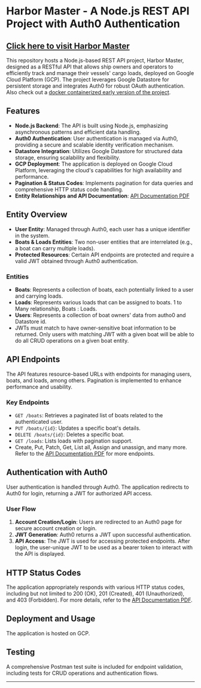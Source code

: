 # Harbor Master - A Node.js REST API Project with Auth0 Authentication
## [Click here to visit Harbor Master](https://a9-portfolio.wl.r.appspot.com/)
This repository hosts a Node.js-based REST API project, Harbor Master, designed as a RESTful API that allows ship owners and operators to efficiently track and manage their vessels' cargo loads, deployed on Google Cloud Platform (GCP). 
The project leverages Google Datastore for persistent storage and integrates Auth0 for robust OAuth authentication.
Also check out a [docker containerized early version of the project](https://github.com/yoparky/cloud-rest-docker).

## Features

- **Node.js Backend**: The API is built using Node.js, emphasizing asynchronous patterns and efficient data handling.
- **Auth0 Authentication**: User authentication is managed via Auth0, providing a secure and scalable identity verification mechanism.
- **Datastore Integration**: Utilizes Google Datastore for structured data storage, ensuring scalability and flexibility.
- **GCP Deployment**: The application is deployed on Google Cloud Platform, leveraging the cloud's capabilities for high availability and performance.
- **Pagination & Status Codes**: Implements pagination for data queries and comprehensive HTTP status code handling.
- **Entity Relationships and API Documentation**: [API Documentation PDF](parky8_project.pdf)

## Entity Overview

- **User Entity**: Managed through Auth0, each user has a unique identifier in the system.
- **Boats & Loads Entities**: Two non-user entities that are interrelated (e.g., a boat can carry multiple loads).
- **Protected Resources**: Certain API endpoints are protected and require a valid JWT obtained through Auth0 authentication.

### Entities

- **Boats**: Represents a collection of boats, each potentially linked to a user and carrying loads.
- **Loads**: Represents various loads that can be assigned to boats. 1 to Many relationship, Boats : Loads.
- **Users**: Represents a collection of boat owners' data from autho0 and Datastore id.
- JWTs must match to have owner-sensitive boat information to be returned. Only users with matching JWT with a given boat will be able to do all CRUD operations on a given boat entity.

## API Endpoints

The API features resource-based URLs with endpoints for managing users, boats, and loads, among others. Pagination is implemented to enhance performance and usability.

### Key Endpoints

- `GET /boats`: Retrieves a paginated list of boats related to the authenticated user.
- `PUT /boats/{id}`: Updates a specific boat's details.
- `DELETE /boats/{id}`: Deletes a specific boat.
- `GET /loads`: Lists loads with pagination support.
- Create, Put, Patch, Get, List all, Assign and unassign, and many more. Refer to the [API Documentation PDF](parky8_project.pdf) for more endpoints.

## Authentication with Auth0

User authentication is handled through Auth0. The application redirects to Auth0 for login, returning a JWT for authorized API access.

### User Flow

1. **Account Creation/Login**: Users are redirected to an Auth0 page for secure account creation or login.
2. **JWT Generation**: Auth0 returns a JWT upon successful authentication.
3. **API Access**: The JWT is used for accessing protected endpoints. After login, the user-unique JWT to be used as a bearer token to interact with the API is displayed.

## HTTP Status Codes

The application appropriately responds with various HTTP status codes, including but not limited to 200 (OK), 201 (Created), 401 (Unauthorized), and 403 (Forbidden).
For more details, refer to the [API Documentation PDF](parky8_project.pdf).

## Deployment and Usage

The application is hosted on GCP.

## Testing

A comprehensive Postman test suite is included for endpoint validation, including tests for CRUD operations and authentication flows.

---
